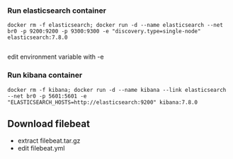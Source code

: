 ### Run elasticsearch container 

```
docker rm -f elasticsearch; docker run -d --name elasticsearch --net br0 -p 9200:9200 -p 9300:9300 -e "discovery.type=single-node" elasticsearch:7.8.0
 
```
edit environment variable with -e  

### Run kibana container 

```
docker rm -f kibana; docker run -d --name kibana --link elasticsearch --net br0 -p 5601:5601 -e "ELASTICSEARCH_HOSTS=http://elasticsearch:9200" kibana:7.8.0
```
## Download filebeat
- extract filebeat.tar.gz 
- edit filebeat.yml
 

